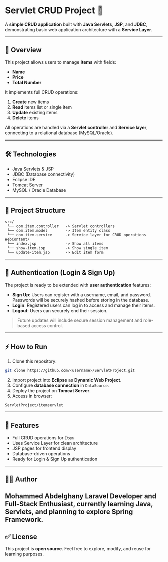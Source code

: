 # Servlet CRUD Project 🚀

A **simple CRUD application** built with **Java Servlets**, **JSP**, and **JDBC**, demonstrating basic web application architecture with a **Service Layer**.

---

## 🔹 Overview
This project allows users to manage **Items** with fields:
- **Name**
- **Price**
- **Total Number**

It implements full CRUD operations:
1. **Create** new items
2. **Read** items list or single item
3. **Update** existing items
4. **Delete** items

All operations are handled via a **Servlet controller** and **Service layer**, connecting to a relational database (MySQL/Oracle).

---

## 🛠 Technologies
- Java Servlets & JSP
- JDBC (Database connectivity)
- Eclipse IDE
- Tomcat Server
- MySQL / Oracle Database

---

## 📂 Project Structure
```
src/
 └── com.item.controller   -> Servlet controllers
 └── com.item.model        -> Item entity class
 └── com.item.service      -> Service layer for CRUD operations
WebContent/
 └── index.jsp             -> Show all items
 └── show-item.jsp         -> Show single item
 └── update-item.jsp       -> Edit item form
```

---

## 🔐 Authentication (Login & Sign Up)
The project is ready to be extended with **user authentication** features:

- **Sign Up**: Users can register with a username, email, and password. Passwords will be securely hashed before storing in the database.
- **Login**: Registered users can log in to access and manage their items.
- **Logout**: Users can securely end their session.

> Future updates will include secure session management and role-based access control.

---

## ⚡ How to Run
1. Clone this repository:
```bash
git clone https://github.com/<username>/ServletProject.git
```
2. Import project into **Eclipse** as **Dynamic Web Project**.  
3. Configure **database connection** in `DataSource`.  
4. Deploy the project on **Tomcat Server**.  
5. Access in browser:
```
ServletProject/itemservlet
```

---

## 🎯 Features
- Full CRUD operations for `Item`
- Uses Service Layer for clean architecture
- JSP pages for frontend display
- Database-driven operations
- Ready for Login & Sign Up authentication

---

## 👨‍💻 Author
**Mohammed Abdelghany**
Laravel Developer and Full-Stack Enthusiast, currently learning Java, Servlets, and planning to explore Spring Framework.
---

## ✅ License
This project is **open source**. Feel free to explore, modify, and reuse for learning purposes.
